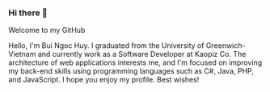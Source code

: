 ### Hi there 👋 

Welcome to my GitHub

Hello, I'm Bui Ngoc Huy. I graduated from the University of Greenwich-Vietnam and currently work as a Software Developer at Kaopiz Co. The architecture of web applications interests me, and I'm focused on improving my back-end skills using programming languages such as C#, Java, PHP, and JavaScript. I hope you enjoy my profile. Best wishes!


